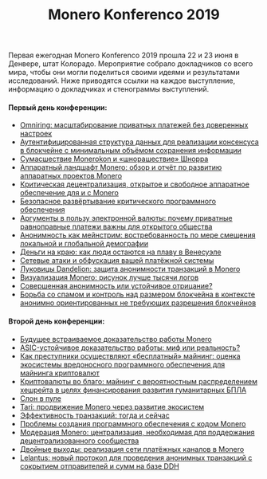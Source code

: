 ﻿---
title: "Monero Konferenco 2019"
weight: 01
---

Первая ежегодная Monero Konferenco 2019 прошла 22 и 23 июня в Денвере, штат Колорадо. Мероприятие собрало докладчиков со всего мира, чтобы они могли поделиться своими идеями и результатами исследований. Ниже приводятся ссылки на каждое выступление, информацию о докладчиках и стенограммы выступлений.

#### Первый день конференции:

* [Omniring: масштабирование приватных платежей без доверенных настроек​](sri-aravinda-krishnan-thyagarajan/)
* [Аутентифицированная структура данных для реализации консенсуса в блокчейне с минимальным объёмом сохранения информации​](ben-fisch/)
* [Сумасшествие Monerokon и «шнорашествие» Шнорра](andrew-poelstra/)
* [Аппаратный ландшафт Monero: обзор и отчёт по развитию аппаратных проектов Monero​](michael-schloh-von-bennewitz/)
* [Критическая децентрализация, открытое и свободное аппаратное обеспечение для и с Monero​](matthias-tarasiewicz/)
* [Безопасное развёртывание критического программного обеспечения​](sebastian-kung/)
* [Аргументы в пользу электронной валюты: почему приватные равноправные платежи важны для открытого общества​](jerry-brito/)
* [Анонимность как мейнстрим: востребованность по мере смещения локальной и глобальной демографии​](amanda-cavaleri/)
* [Деньги на краю: как люди остаются на плаву в Венесуэле​](jamaal-montasser/)
* [Сетевые атаки и обфускация вашей платёжной системы​](josh-s/)
* [Луковицы Dandelion: защита анонимности транзакций в Monero​](lee-clagett/)
* [Визуализация Monero: рисунок лучше тысячи логов​](mitchell-krawiec-thayer/)
* [Совершенная анонимность или устойчивое отрицание?​](brandon-goodell/)
* [Борьба со спамом и контроль над размером блокчейна в контексте анонимно ориентированных не требующих разрешения блокчейнов​](francisco-cabanas/)

#### Второй день конференции:

* [Будущее встраиваемое доказательство работы Monero​](kristy-leigh-minehan/)
* [ASIC-устойчивое доказательство работы: миф или реальность?](howard-chu/)
* [Как преступники осуществляют «бесплатный» майнинг: оценка экосистемы вредоносного программного обеспечения для майнинга криптовалют](guillermo-suarez-tangil/)
* [Криптовалюты во благо: майнинг с вероятностным распределением хешрейта в целях финансирования развития гуманитарных БПЛА​](leah-la-salla/)
* [Слон в пуле](jethro-grassie/)
* [Tari: продвижение Monero через развитие экосистем](riccardo-spagni/)
* [Эффективность транзакций: тогда и сейчас​](sarang-noether/)
* [Проблемы создания программного обеспечения с кодом Monero​](paul-shapiro/)
* [Модерация Monero: централизация, необходимая для поддержания децентрализованного сообщества](needmoney90/)
* [Двойные выходы: реализация сети платёжных каналов в Monero​](pedro-moreno-sanchez/)
* [Lelantus: новый протокол для проведения анонимных транзакций с сокрытием отправителей и сумм на базе DDH](aram-jivanyan/)
